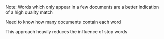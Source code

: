 <!-- .slide: data-background="content/images/070-040-tf-idf.jpg" -->

Note:
Words which only appear in a few documents are a better indication of a high quality match

Need to know how many documents contain each word

This approach heavily reduces the influence of stop words
